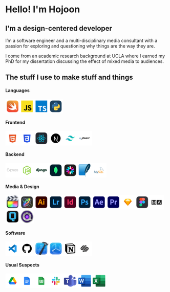 # Hello! I'm Hojoon

## I'm a design-centered developer

<p>
I’m a software engineer and a multi-disciplinary media consultant with a passion for exploring and questioning why things are the way they are.
</p>
<p>
I come from an academic research background at UCLA where I earned my PhD for my dissertation discussing the effect of mixed media to audiences.
</p>

## The stuff I use to make stuff and things

#### Languages

<div style="display: flex; flex-wrap: wrap">
<img style=" width: 45px; height: 45px" src='./assets/icons/swift.png' alt="swift">
<img style=" width: 45px; height: 45px" src='./assets/icons/javascript.png' alt="javascript">
<img style=" width: 45px; height: 45px" src='./assets/icons/typescript.png' alt="typescript">
<img style=" width: 45px; height: 45px" src='./assets/icons/python.png' alt="python">
</div>

#### Frontend

<div style="display: flex; flex-wrap: wrap">
<img style=" width: 45px; height: 45px" src='./assets/icons/html5.png' alt="html5">
<img style=" width: 45px; height: 45px" src='./assets/icons/css3.png' alt="css3">
<img style=" width: 45px; height: 45px" src='./assets/icons/react.png' alt="react">
<img style=" width: 45px; height: 45px" src='./assets/icons/nextjs.png' alt="nextjs">
<img style=" width: 45px; height: 45px" src='./assets/icons/tailwind.png' alt="tailwind">
<img style=" width: 45px; height: 45px" src='./assets/icons/jquery.png' alt="jquery">
</div>

#### Backend

<div style="display: flex; flex-wrap: wrap">
<img style=" width: 45px; height: 45px" src='./assets/icons/express.png' alt="express" >
<img style=" width: 45px; height: 45px" src='./assets/icons/nodejs.png' alt="nodejs" >
<img style=" width: 45px; height: 45px" src='./assets/icons/django.png' alt="django" >
<img style=" width: 45px; height: 45px" src='./assets/icons/mongodb.png' alt="mongodb">
<img style=" width: 45px; height: 45px" src='./assets/icons/jwt.png' alt="jwt">
<img style=" width: 45px; height: 45px" src='./assets/icons/sqlite.png' alt="sqlite">
<img style=" width: 45px; height: 45px" src='./assets/icons/mysql.png' alt="mysql">
</div>

#### Media & Design

<div style="display: flex; flex-wrap: wrap">
<img style=" width: 45px; height: 45px" src='./assets/icons/finalcutpro.png' alt="finalcutpro">
<img style=" width: 45px; height: 45px" src='./assets/icons/motion.png' alt="motion">
<img style=" width: 45px; height: 45px" src='./assets/icons/adobeillustrator.png' alt="adobeillustrator">
<img style=" width: 45px; height: 45px" src='./assets/icons/adobelightroom.png' alt="adobelightroom">
<img style=" width: 45px; height: 45px" src='./assets/icons/adobeindesign.png' alt="adobeindesign">
<img style=" width: 45px; height: 45px" src='./assets/icons/adobephotoshop.png' alt="adobephotoshop">
<img style=" width: 45px; height: 45px" src='./assets/icons/adobeaftereffects.png' alt="adobeaftereffects">
<img style=" width: 45px; height: 45px" src='./assets/icons/adobepremiere.png' alt="adobepremiere">
<img style=" width: 45px; height: 45px" src='./assets/icons/sketch.png' alt="sketch">
<img style=" width: 45px; height: 45px" src='./assets/icons/figma.png' alt="figma">
<img style=" width: 45px; height: 45px" src='./assets/icons/grandma3.png' alt="grandma3">
<img style=" width: 45px; height: 45px" src='./assets/icons/quickq.png' alt="quickq">
<img style=" width: 45px; height: 45px" src='./assets/icons/qlab.png' alt="qlab">
</div>

#### Software

<div style="display: flex; flex-wrap: wrap">
<img style=" width: 45px; height: 45px" src='./assets/icons/vscode.png' alt="vscode">
<img style=" width: 45px; height: 45px" src='./assets/icons/github.png' alt="github">
<img style=" width: 45px; height: 45px" src='./assets/icons/xcode.png' alt="xcode">
<img style=" width: 45px; height: 45px" src='./assets/icons/testflight.png' alt="testflight">
<img style=" width: 45px; height: 45px" src='./assets/icons/notion.png' alt="notion">
<img style=" width: 45px; height: 45px" src='./assets/icons/squarespace.png' alt="squarespace">
</div>

#### Usual Suspects

<div style="display: flex; flex-wrap: wrap">
<img style=" width: 45px; height: 45px" src='./assets/icons/googledrive.png' alt="googledrive">
<img style=" width: 45px; height: 45px" src='./assets/icons/googledocs.png' alt="googledocs">
<img style=" width: 45px; height: 45px" src='./assets/icons/googlesheets.png' alt="googlesheets">
<img style=" width: 45px; height: 45px" src='./assets/icons/slack.png' alt="slack">
<img style=" width: 45px; height: 45px" src='./assets/icons/msteams.png' alt="msteams">
<img style=" width: 45px; height: 45px" src='./assets/icons/msword.png' alt="msworde">
<img style=" width: 45px; height: 45px" src='./assets/icons/msexcel.png' alt="msexcel">
</div>
